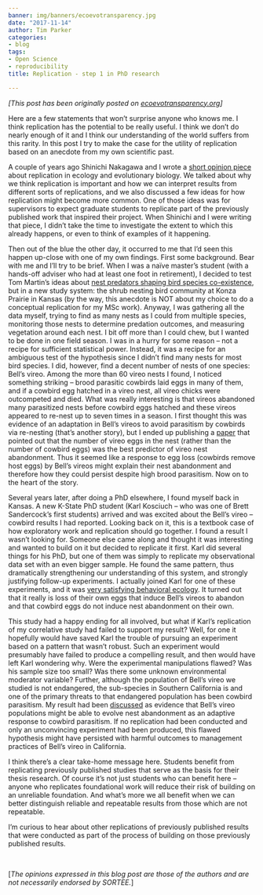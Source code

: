 ```yaml
---
banner: img/banners/ecoevotransparency.jpg
date: "2017-11-14"
author: Tim Parker
categories:
- blog
tags:
- Open Science
- reproducibility
title: Replication - step 1 in PhD research

---
```


*[This post has been originally posted on [ecoevotransparency.org](http://www.ecoevotransparency.org/)]*    



Here are a few statements that won’t surprise anyone who knows me. I think replication has the potential to be really useful. I think we don’t do nearly enough of it and I think our understanding of the world suffers from this rarity. In this post I try to make the case for the utility of replication based on an anecdote from my own scientific past.   

A couple of years ago Shinichi Nakagawa and I wrote a [short opinion piece](https://bmcbiol.biomedcentral.com/articles/10.1186/s12915-015-0196-3) about replication in ecology and evolutionary biology. We talked about why we think replication is important and how we can interpret results from different sorts of replications, and we also discussed a few ideas for how replication might become more common. One of those ideas was for supervisors to expect graduate students to replicate part of the previously published work that inspired their project. When Shinichi and I were writing that piece, I didn’t take the time to investigate the extent to which this already happens, or even to think of examples of it happening.   

Then out of the blue the other day, it occurred to me that I’d seen this happen up-close with one of my own findings. First some background. Bear with me and I’ll try to be brief. When I was a naïve master’s student (with a hands-off adviser who had at least one foot in retirement), I decided to test Tom Martin’s ideas about [nest predators shaping bird species co-existence](https://www.pnas.org/content/85/7/2196.abstract), but in a new study system: the shrub nesting bird community at Konza Prairie in Kansas (by the way, this anecdote is NOT about my choice to do a conceptual replication for my MSc work). Anyway, I was gathering all the data myself, trying to find as many nests as I could from multiple species, monitoring those nests to determine predation outcomes, and measuring vegetation around each nest. I bit off more than I could chew, but I wanted to be done in one field season. I was in a hurry for some reason – not a recipe for sufficient statistical power. Instead, it was a recipe for an ambiguous test of the hypothesis since I didn’t find many nests for most bird species. I did, however, find a decent number of nests of one species: Bell’s vireo. Among the more than 60 vireo nests I found, I noticed something striking – brood parasitic cowbirds laid eggs in many of them, and if a cowbird egg hatched in a vireo nest, all vireo chicks were outcompeted and died. What was really interesting is that vireos abandoned many parasitized nests before cowbird eggs hatched and these vireos appeared to re-nest up to seven times in a season. I first thought this was evidence of an adaptation in Bell’s vireos to avoid parasitism by cowbirds via re-nesting (that’s another story), but I ended up publishing a [paper](https://www.jstor.org/stable/4164135) that pointed out that the number of vireo eggs in the nest (rather than the number of cowbird eggs) was the best predictor of vireo nest abandonment. Thus it seemed like a response to egg loss (cowbirds remove host eggs) by Bell’s vireos might explain their nest abandonment and therefore how they could persist despite high brood parasitism. Now on to the heart of the story.   

Several years later, after doing a PhD elsewhere, I found myself back in Kansas. A new K-State PhD student (Karl Kosciuch – who was one of Brett Sandercock’s first students) arrived and was excited about the Bell’s vireo –cowbird results I had reported. Looking back on it, this is a textbook case of how exploratory work and replication should go together. I found a result I wasn’t looking for. Someone else came along and thought it was interesting and wanted to build on it but decided to replicate it first. Karl did several things for his PhD, but one of them was simply to replicate my observational data set with an even bigger sample. He found the same pattern, thus dramatically strengthening our understanding of this system, and strongly justifying follow-up experiments. I actually joined Karl for one of these experiments, and it was [very satisfying behavioral ecology](https://doi.org/10.1093/beheco/arl025). It turned out that it really is loss of their own eggs that induce Bell’s vireos to abandon and that cowbird eggs do not induce nest abandonment on their own.   

This study had a happy ending for all involved, but what if Karl’s replication of my correlative study had failed to support my result? Well, for one it hopefully would have saved Karl the trouble of pursuing an experiment based on a pattern that wasn’t robust. Such an experiment would presumably have failed to produce a compelling result, and then would have left Karl wondering why. Were the experimental manipulations flawed? Was his sample size too small? Was there some unknown environmental moderator variable? Further, although the population of Bell’s vireo we studied is not endangered, the sub-species in Southern California is and one of the primary threats to that endangered population has been cowbird parasitism. My result had been [discussed](https://www.jstor.org/stable/40166816?seq=1) as evidence that Bell’s vireo populations might be able to evolve nest abandonment as an adaptive response to cowbird parasitism. If no replication had been conducted and only an unconvincing experiment had been produced, this flawed hypothesis might have persisted with harmful outcomes to management practices of Bell’s vireo in California.   

I think there’s a clear take-home message here. Students benefit from replicating previously published studies that serve as the basis for their thesis research. Of course it’s not just students who can benefit here – anyone who replicates foundational work will reduce their risk of building on an unreliable foundation. And what’s more we all benefit when we can better distinguish reliable and repeatable results from those which are not repeatable.   

I’m curious to hear about other replications of previously published results that were conducted as part of the process of building on those previously published results.   


&nbsp;
&nbsp;

[*The opinions expressed in this blog post are those of the authors and are not necessarily endorsed by SORTEE.*]  